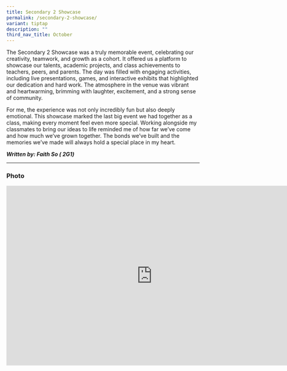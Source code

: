 ```yaml
---
title: Secondary 2 Showcase
permalink: /secondary-2-showcase/
variant: tiptap
description: ""
third_nav_title: October
---
```

<p>The Secondary 2 Showcase was a truly memorable event, celebrating our
creativity, teamwork, and growth as a cohort. It offered us a platform
to showcase our talents, academic projects, and class achievements to teachers,
peers, and parents. The day was filled with engaging activities, including
live presentations, games, and interactive exhibits that highlighted our
dedication and hard work. The atmosphere in the venue was vibrant and heartwarming,
brimming with laughter, excitement, and a strong sense of community.</p>
<p>For me, the experience was not only incredibly fun but also deeply emotional.
This showcase marked the last big event we had together as a class, making
every moment feel even more special. Working alongside my classmates to
bring our ideas to life reminded me of how far we’ve come and how much
we’ve grown together. The bonds we’ve built and the memories we’ve made
will always hold a special place in my heart.</p>
<p><strong><em>Written by: Faith So ( 2G1)</em></strong>
</p>
<hr>
<h3>Photo</h3>
<div class="iframe-wrapper">
<iframe height="469" width="760" allowfullscreen="true" frameborder="0" src="https://docs.google.com/presentation/d/e/2PACX-1vThTqOpiYVKu8V93lzAS6v0d2hgZlbHOKmRubfRNIzmVnmSeb0og25xb2ZhmzHeV-UMoL7udMrETPld/embed?start=true&amp;loop=true&amp;delayms=3000"></iframe>
</div>
<p></p>